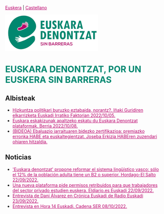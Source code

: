 [Euskera](/) | [Castellano](es)

<img src="img/logo_euskara-denontzat_p.png" alt="Logo Euskara Denontzat sin barreras">

<h1 id="euskaradenontzat" style="margin-bottom: 10px;padding-bottom: 0;text-decoration: none !important;"><span style="color:#008871;">EUSKARA DENONTZAT, POR UN EUSKERA SIN BARRERAS</span> </h1>

## Albisteak

* [Hizkuntza politikari buruzko eztabaida, norantz?. Iñaki Guridiren elkarrizketa Euskadi Irratiko Faktorian 2022/10/05.](https://www.eitb.eus/eu/irratia/euskadi-irratia/programak/faktoria/osoa/8976416/hizkuntza-politikari-buruzko-eztabaida-norantz/)
* [Euskara eskakizunak apaltzeko eskatu du Euskara Denontzat plataformak. Berria 2022/10/08.](https://www.berria.eus/albisteak/219235/euskara-eskakizunak-apaltzeko-eskatu-du-euskara-denontzat-plataformak.htm)
* [(BIDEOA) Ebaluazio jarraituaren bidezko zertifikazioa: premiazko erronka HABE eta euskaltegientzat. Joseba Erkizia HABEren zuzendari ohiaren hitzaldia.](https://www.youtube.com/watch?v=NgdYM29SmAw)


## Noticias

* ['Euskara denontzat' propone reformar el sistema lingüístico vasco: sólo el 12% de la población adulta tiene un B2 o superior. Hordago-El Salto 22/09/2022.](https://www.elsaltodiario.com/euskera/euskara-denontzat-propone-reformar-el-sistema-de-examenes-y-perfiles-linguisticos)
* [Una nueva plataforma pide permisos retribuidos para que trabajadores del sector privado estudien euskera. Eldiario.es Euskadi 22/09/2022.](https://www.eldiario.es/euskadi/nueva-plataforma-pide-permisos-retribuidos-trabajadores-sector-privado-estudien-euskera_1_9557188.html)
* <a href="mp3/CronicaEuskadi.RadioEuskadi.mp3">Entrevista de Dani Álvarez en Crónica Euskadi de Radio Euskadi 23/09/2022.</a>
* [Entrevista en Hora 14 Euskadi. Cadena SER 08/10/2022.](https://cadenaser.com/euskadi/2022/10/08/la-iniciativa-euskara-denontzat-pide-adaptar-la-exigencia-de-euskera-a-la-realidad-linguistica-de-cada-zona-radio-bilbao/)

<meta property="og:title" content="euskaradenontzat">
<style>
h1:nth-child(1) {
  visibility: hidden;
  line-height: 0;
}
.pressbutton {
    background-color: #008871;
    border: none;
    color: white;
    padding: 15px 32px;
    text-align: center;
    text-decoration: none;
    display: inline-block;
    font-size: 16px;
    text-align: center;
    border-radius: 20px;
}
a {
 color: #ba006b;
}
</style>
